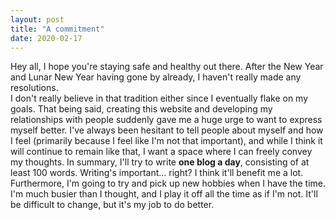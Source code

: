 ```yaml
---
layout: post
title: "A commitment"
date: 2020-02-17
---
```


Hey all, I hope you're staying safe and healthy out there. After the New Year and Lunar New Year having gone by already, I haven't really made any resolutions.  
I don't really believe in that tradition either since I eventually flake on my goals. That being said, creating this website and developing my relationships with people
suddenly gave me a huge urge to want to express myself better. I've always been hesitant to tell people about myself and how I feel (primarily because I feel like I'm
not that important), and while I think it will continue to remain like that, I want a space where I can freely convey my thoughts. In summary, I'll try to write **one 
blog a day**, consisting of at least 100 words. Writing's important... right? I think it'll benefit me a lot. Furthermore, I'm going to try and pick up new hobbies when 
I have the time. I'm much busier than I thought, and I play it off all the time as if I'm not. It'll be difficult to change, but it's my job to do better.
